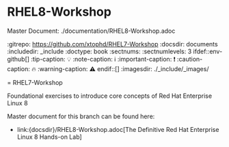 # RHEL8-Workshop

Master Document: ./documentation/RHEL8-Workshop.adoc

:gitrepo: https://github.com/xtophd/RHEL7-Workshop
:docsdir: documents
:includedir: _include
:doctype: book
:sectnums:
:sectnumlevels: 3
ifdef::env-github[]
:tip-caption: :bulb:
:note-caption: :information_source:
:important-caption: :heavy_exclamation_mark:
:caution-caption: :fire:
:warning-caption: :warning:
endif::[]
:imagesdir: ./_include/_images/

= RHEL7-Workshop

Foundational exercises to introduce core concepts of Red Hat Enterprise Linux 8

Master document for this branch can be found here:

* link:{docsdir}/RHEL8-Workshop.adoc[The Definitive Red Hat Enterprise Linux 8 Hands-on Lab]

